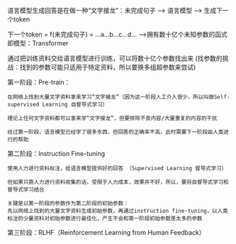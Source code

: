 语言模型生成回答是在做一种“文字接龙”：未完成句子 --> 语言模型 --> 生成下一个token

下一个token = f(未完成句子) = ...a...b...c...d...   -->拥有数十亿个未知参数的函式 即模型：Transformer

通过把训练资料交给语言模型进行训练，可以将数十亿个参数找出来
(找参数的挑战：找到的参数可能只适用于特定资料，所以要换多组超参数来尝试)



第一阶段：Pre-train：

    在网络上找到大量文字资料拿来学习“文字接龙”（因为这一阶段人工介入很少，所以叫做Self-supervised Learning 自督导式学习） 

    理论上任何文字资料都可以拿来学“文字接龙”，但要排除不良内容/大量重复的内容的干扰

    经过第一阶段，语言模型已经学了很多东西，但回答的正确率不高，此时需要下一阶段由人类进行的帮助



第二阶段：Instruction Fine-tuning

    使用人力进行资料标注，给语言模型提供好的回答 （Supervised Learning 督导式学习）

    但如果只靠人力进行资料收集的话，受限于人力成本，效果并不好，所以，要将自督导式学习和督导式学习结合

    关键是以第一阶段的参数作为第二阶段的初始参数：
    先以网络上找到的大量文字资料生成初始参数，再通过instruction fine-tuning，以人类标注的少量资料对初始参数进行最佳化，产生不会和第一阶段初始参数差太多的参数



第三阶段：RLHF（Reinforcement Learning from Human Feedback）


